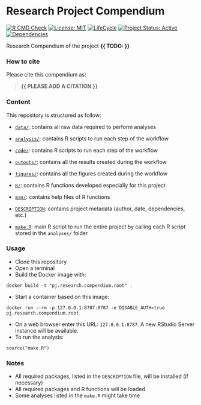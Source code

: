 <!-- README.md is generated from README.Rmd. Please edit that file -->

# Research Project Compendium

<!-- badges: start -->

[![R CMD
Check](https://github.com/brainworkup/pj.research.compendium.root/actions/workflows/R-CMD-check.yaml/badge.svg)](https://github.com/brainworkup/pj.research.compendium.root/actions/workflows/R-CMD-check.yaml)
[![License:
MIT](https://img.shields.io/badge/License-MIT-yellow.svg)](https://choosealicense.com/licenses/mit/)
[![LifeCycle](https://img.shields.io/badge/lifecycle-experimental-orange)](https://lifecycle.r-lib.org/articles/stages.html#experimental)
[![Project Status:
Active](https://www.repostatus.org/badges/latest/active.svg)](https://www.repostatus.org/#active)
[![Dependencies](https://img.shields.io/badge/dependencies-14/80-red?style=flat)](#)

<!-- badges: end -->

Research Compendium of the project **{{ TODO: }}**

### How to cite

Please cite this compendium as:

> **{{ PLEASE ADD A CITATION }}**

### Content

This repository is structured as follow:

- [`data/`](https://github.com/brainworkup/pj.research.compendium.root/tree/master/data):
  contains all raw data required to perform analyses

- [`analysis/`](https://github.com/brainworkup/pj.research.compendium.root/tree/master/analysis/):
  contains R scripts to run each step of the workflow

- [`code/`](https://github.com/brainworkup/pj.research.compendium.root/tree/master/code/):
  contains R scripts to run each step of the workflow

- [`outputs/`](https://github.com/brainworkup/pj.research.compendium.root/tree/master/outputs):
  contains all the results created during the workflow

- [`figures/`](https://github.com/brainworkup/pj.research.compendium.root/tree/master/figures):
  contains all the figures created during the workflow

- [`R/`](https://github.com/brainworkup/pj.research.compendium.root/tree/master/R):
  contains R functions developed especially for this project

- [`man/`](https://github.com/brainworkup/pj.research.compendium.root/tree/master/man):
  contains help files of R functions

- [`DESCRIPTION`](https://github.com/brainworkup/pj.research.compendium.root/tree/master/DESCRIPTION):
  contains project metadata (author, date, dependencies, etc.)

- [`make.R`](https://github.com/brainworkup/pj.research.compendium.root/tree/master/make.R):
  main R script to run the entire project by calling each R script stored in the
  `analyses/` folder

### Usage

- Clone this repository
- Open a terminal
- Build the Docker image with:

<!-- -->

    docker build -t "pj.research.compendium.root" .

- Start a container based on this image:

<!-- -->

    docker run --rm -p 127.0.0.1:8787:8787 -e DISABLE_AUTH=true pj.research.compendium.root

- On a web browser enter this URL: `127.0.0.1:8787`. A new RStudio Server
  instance will be available.
- To run the analysis:

<!-- -->

    source("make.R")

### Notes

- All required packages, listed in the `DESCRIPTION` file, will be installed (if
  necessary)
- All required packages and R functions will be loaded
- Some analyses listed in the `make.R` might take time
